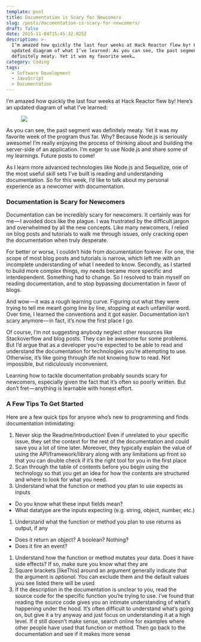 ```yaml
---
template: post
title: Documentation is Scary for Newcomers
slug: /posts/documentation-is-scary-for-newcomers/
draft: false
date: 2015-11-04T15:45:32.025Z
description: >-
  I’m amazed how quickly the last four weeks at Hack Reactor flew by! Here’s an
  updated diagram of what I’ve learned: As you can see, the past segment was
  definitely meaty. Yet it was my favorite week…
category: Coding
tags:
  - Software Development
  - JavaScript
  - Documentation
---
```

I’m amazed how quickly the last four weeks at Hack Reactor flew by! Here’s an updated diagram of what I’ve learned:

<figure>

![](/media/documentation-is-scary-for-newcomers-0.png)

</figure>

As you can see, the past segment was definitely meaty. Yet it was my favorite week of the program thus far. Why? Because Node.js is seriously awesome! I’m really enjoying the process of thinking about and building the server-side of an application. I’m eager to use Node.js and share some of my learnings. Future posts to come!

As I learn more advanced technologies like Node.js and Sequelize, one of the most useful skill sets I’ve built is reading and understanding documentation. So for this week, I’d like to talk about my personal experience as a newcomer with documentation.

### Documentation is Scary for Newcomers

Documentation can be incredibly scary for newcomers. It certainly was for me — I avoided docs like the plague. I was frustrated by the difficult jargon and overwhelmed by all the new concepts. Like many newcomers, I relied on blog posts and tutorials to walk me through issues, only cracking open the documentation when truly desperate.

For better or worse, I couldn’t hide from documentation forever. For one, the scope of most blog posts and tutorials is narrow, which left me with an incomplete understanding of what I needed to know. Secondly, as I started to build more complex things, my needs became more specific and interdependent. Something had to change. So I resolved to train myself on reading documentation, and to stop bypassing documentation in favor of blogs.

And wow — it was a rough learning curve. Figuring out what they were trying to tell me meant going line by line, stopping at each unfamiliar word. Over time, I learned the conventions and it got easier. Documentation isn’t scary anymore — in fact, it’s now the first place I go.

Of course, I’m not suggesting anybody neglect other resources like Stackoverflow and blog posts. They can be awesome for some problems. But I’d argue that as a developer you’re expected to be able to read and understand the documentation for technologies you’re attempting to use. Otherwise, it’s like going through life not knowing how to read. Not impossible, but ridiculously inconvenient.

Learning how to tackle documentation probably sounds scary for newcomers, especially given the fact that it’s often so poorly written. But don’t fret — anything is learnable with honest effort.

### **A Few Tips To Get Started**

Here are a few quick tips for anyone who’s new to programming and finds documentation intimidating:

1. Never skip the Readme/Introduction! Even if unrelated to your specific issue, they set the context for the rest of the documentation and could save you a lot of time later. Moreover, they typically explain the value of using the API/framework/library along with any limitations up front so that you can double check if it’s the right tool for you in the first place
2. Scan through the table of contents before you begin using the technology so that you get an idea for how the contents are structured and where to look for what you need.
3. Understand what the function or method you plan to use expects as inputs

* Do you know what these input fields mean?
* What datatype are the inputs expecting (e.g. string, object, number, etc.)

1. Understand what the function or method you plan to use returns as output, if any

* Does it return an object? A boolean? Nothing?
* Does it fire an event?

1. Understand how the function or method mutates your data. Does it have side effects? If so, make sure you know what they are
2. Square brackets \[likeThis] around an argument generally indicate that the argument is _optional_. You can exclude them and the default values you see listed there will be used
3. If the description in the documentation is unclear to you, read the source code for the specific function you’re trying to use. I’ve found that reading the source code gives you an intimate understanding of what’s happening under the hood. It’s often difficult to understand what’s going on, but give it a try anyway and just focus on understanding it at a high level. If it still doesn’t make sense, search online for examples where other people have used that function or method. Then go back to the documentation and see if it makes more sense
